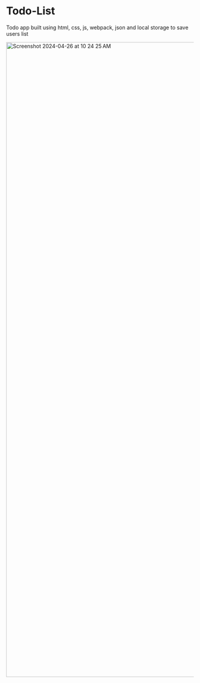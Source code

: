 # Todo-List
Todo app built using html, css, js, webpack, json and local storage to save users list 

<img width="1706" alt="Screenshot 2024-04-26 at 10 24 25 AM" src="https://github.com/RogelioBecerra/Todo-List/assets/98434205/583f5f59-ec16-46dd-a548-f9dfa62e5dc4">
